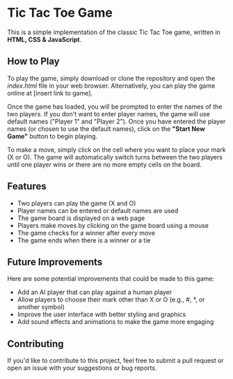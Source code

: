 # Tic Tac Toe Game
This is a simple implementation of the classic Tic Tac Toe game, written in **HTML, CSS & JavaScript**.

## How to Play
To play the game, simply download or clone the repository and open the _index.html_ file in your web browser. Alternatively, you can play the game online at [insert link to game].

Once the game has loaded, you will be prompted to enter the names of the two players. If you don't want to enter player names, the game will use default names ("Player 1" and "Player 2"). Once you have entered the player names (or chosen to use the default names), click on the **"Start New Game"** button to begin playing.

To make a move, simply click on the cell where you want to place your mark (X or O). The game will automatically switch turns between the two players until one player wins or there are no more empty cells on the board.

## Features
- Two players can play the game (X and O)
- Player names can be entered or default names are used
- The game board is displayed on a web page
- Players make moves by clicking on the game board using a mouse
- The game checks for a winner after every move
- The game ends when there is a winner or a tie

## Future Improvements
Here are some potential improvements that could be made to this game:

- Add an AI player that can play against a human player
- Allow players to choose their mark other than X or O (e.g., #, *, or another symbol)
- Improve the user interface with better styling and graphics
- Add sound effects and animations to make the game more engaging

## Contributing
If you'd like to contribute to this project, feel free to submit a pull request or open an issue with your suggestions or bug reports.
